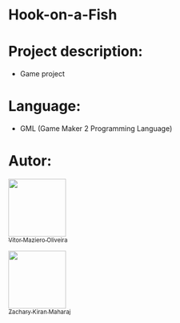 # Hook-on-a-Fish
 
# Project description:
-  Game project

# Language:
- GML (Game Maker 2 Programming Language)

# Autor:

[<img loading="lazy" src="https://avatars.githubusercontent.com/u/110566021?v=4" width=115><br><sub>Vítor Maziero Oliveira</sub>](https://github.com/vitor-m-o)

[<img loading="lazy" src="https://avatars.githubusercontent.com/u/202202752?v=4" width=115><br><sub>Zachary Kiran Maharaj</sub>](https://github.com/zach-km)

